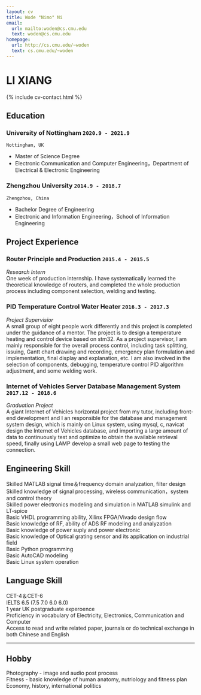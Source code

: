 ```yaml
---
layout: cv
title: Wode "Nimo" Ni
email:
  url: mailto:woden@cs.cmu.edu
  text: woden@cs.cmu.edu
homepage:
  url: http://cs.cmu.edu/~woden
  text: cs.cmu.edu/~woden
---
```


# **LI** **XIANG**

<!--
include contact information from the front matter
Supported arguments:
    - homepage: url, text
    - phone
    - email
-->

{% include cv-contact.html %}

## Education

### **University of Nottingham** `2020.9 - 2021.9`

```
Nottingham, UK
```

- Master of Science Degree
- Electronic Communication and Computer Engineering，Department of Electrical & Electronic Engineering 

### **Zhengzhou University** `2014.9 - 2018.7`

```
Zhengzhou, China
```

- Bachelor Degree of Engineering
- Electronic and Information Engineering，School of Information Engineering


## Project Experience

### **Router Principle and Production** `2015.4 - 2015.5`

_Research Intern_<br>
One week of production internship. I have systematically learned the theoretical knowledge of routers, and completed the whole production process including component selection, welding and testing.

### **PID Temperature Control Water Heater** `2016.3 - 2017.3`

_Project Supervisior_<br>
A small group of eight people work differently and this project is completed under the guidance of a mentor. The project is to design a temperature heating and control device based on stm32. As a project supervisor, I am mainly responsible for the overall process control, including task splitting, issuing, Gantt chart drawing and recording, emergency plan formulation and implementation, final display and explanation, etc. I am also involved in the selection of components, debugging, temperature control PID algorithm adjustment, and some welding work.

### **Internet of Vehicles Server Database Management System** `2017.12 - 2018.6`

_Graduation Project_<br>
A giant Internet of Vehicles horizontal project from my tutor, including front-end development and I an responsible for the database and management system design, which is mainly on Linux system, using mysql, c, navicat design the Internet of Vehicles database, and importing a large amount of data to continuously test and optimize to obtain the available retrieval speed, finally using LAMP develop a small web page to testing the connection. 

## Engineering Skill

Skilled MATLAB signal time＆frequency domain analyzation, filter design <br>
Skilled knowledge of signal processing, wireless communication，system and control theory <br>
Skilled power electronics modeling and simulation in MATLAB simulink and LT-spice <br>Basic VHDL programming ability, Xilinx FPGA/Vivado design flow <br>
Basic knowledge of RF, ability of ADS RF modeling and analyzation <br>
Basic knowledge of power suply and power electronic <br>
Basic knowledge of Optical grating sensor and its application on industrial field <br>
Basic Python programming <br>
Basic AutoCAD modeling <br>
Basic Linux system operation <br>

## Language Skill

CET-4＆CET-6 <br>
IELTS 6.5 (7.5 7.0 6.0 6.0) <br>
1 year UK postgraduate experoence <br>
Proficiency in vocabulary of Electricity, Electronics, Communication and Computer <br>
Access to read and write related paper, journals or do technical exchange in both Chinese and English <br>

---

## Hobby

Photography - image and audio post process <br>
Fitness - basic knowledge of human anatomy, nutriology and fitness plan <br>
Economy, history, international politics <br>


<!-- ### Footer

Last updated: May 2013 -->
